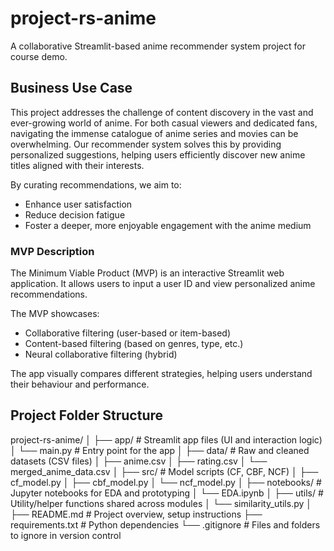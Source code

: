 # project-rs-anime
A collaborative Streamlit-based anime recommender system project for course demo.

## Business Use Case

This project addresses the challenge of content discovery in the vast and ever-growing world of anime. For both casual viewers and dedicated fans, navigating the immense catalogue of anime series and movies can be overwhelming. Our recommender system solves this by providing personalized suggestions, helping users efficiently discover new anime titles aligned with their interests.

By curating recommendations, we aim to:
- Enhance user satisfaction
- Reduce decision fatigue
- Foster a deeper, more enjoyable engagement with the anime medium

### MVP Description

The Minimum Viable Product (MVP) is an interactive Streamlit web application. It allows users to input a user ID and view personalized anime recommendations.

The MVP showcases:
- Collaborative filtering (user-based or item-based)
- Content-based filtering (based on genres, type, etc.)
- Neural collaborative filtering (hybrid)

The app visually compares different strategies, helping users understand their behaviour and performance.

## Project Folder Structure

project-rs-anime/
│
├── app/ # Streamlit app files (UI and interaction logic)
│ └── main.py # Entry point for the app
│
├── data/ # Raw and cleaned datasets (CSV files)
│ ├── anime.csv
│ ├── rating.csv
│ └── merged_anime_data.csv
│
├── src/ # Model scripts (CF, CBF, NCF)
│ ├── cf_model.py
│ ├── cbf_model.py
│ └── ncf_model.py
│
├── notebooks/ # Jupyter notebooks for EDA and prototyping
│ └── EDA.ipynb
│
├── utils/ # Utility/helper functions shared across modules
│ └── similarity_utils.py
│
├── README.md # Project overview, setup instructions
├── requirements.txt # Python dependencies
└── .gitignore # Files and folders to ignore in version control
